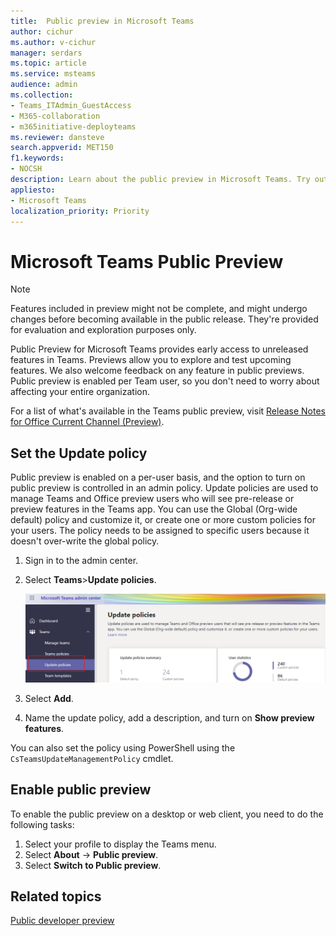 ```yaml
---
title:  Public preview in Microsoft Teams
author: cichur
ms.author: v-cichur
manager: serdars
ms.topic: article
ms.service: msteams
audience: admin
ms.collection: 
- Teams_ITAdmin_GuestAccess
- M365-collaboration
- m365initiative-deployteams
ms.reviewer: dansteve
search.appverid: MET150
f1.keywords:
- NOCSH
description: Learn about the public preview in Microsoft Teams. Try out new features and provide feedback.
appliesto: 
- Microsoft Teams
localization_priority: Priority
---
```

# Microsoft Teams Public Preview

> [!NOTE]
> Features included in preview might not be complete, and might undergo changes before becoming available in the public release. They're provided for evaluation and exploration purposes only.

Public Preview for Microsoft Teams provides early access to unreleased features in Teams. Previews allow you to explore and test upcoming features. We also welcome feedback on any feature in public previews. Public preview is enabled per Team user, so you don't need to worry about affecting your entire organization.

For a list of what's available in the Teams public preview, visit [Release Notes for Office Current Channel (Preview)](https://docs.microsoft.com/officeupdates/current-channel-preview).

## Set the Update policy

Public preview is enabled on a per-user basis, and the option to turn on public preview is controlled in an admin policy. Update policies are used to manage Teams and Office preview users who will see pre-release or preview features in the Teams app. You can use the Global (Org-wide default) policy and customize it, or create one or more custom policies for your users. The policy needs to be assigned to specific users because it doesn't over-write the global policy.

1. Sign in to the admin center.
2. Select **Teams**>**Update policies**.

   ![Select the Update policies option](media/updatePolicies.png)

3. Select **Add**.
4. Name the update policy, add a description, and turn on **Show preview features**.

You can also set the policy using PowerShell using the `CsTeamsUpdateManagementPolicy` cmdlet.

## Enable public preview

To enable the public preview on a desktop or web client, you need to do the following tasks:

1. Select your profile to display the Teams menu.
2. Select **About** → **Public preview**.
3. Select **Switch to Public preview**.

## Related topics

[Public developer preview](https://docs.microsoft.com/microsoftteams/platform/resources/dev-preview/developer-preview-intro)

